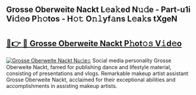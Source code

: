 ## Grosse Oberweite Nackt L𝚎a𝚔ed N𝚞𝚍e - Part-u1i Vi𝚍𝚎o P𝚑𝚘tos - H𝚘𝚝 O𝚗𝚕yf𝚊ns L𝚎a𝚔s tXgeN

# <h2><a href="http://kf8ijr.oniu.top/?m=Grosse+Oberweite+Nackt">🔗👉 🔴 Grosse Oberweite Nackt P𝚑ot𝚘𝚜 V𝚒d𝚎o</a></h2>

[![Grosse Oberweite Nackt Nu𝚍e𝚜](https://i.imgur.com/0qMVB7G.gif)](http://kf8ijr.oniu.top/?m=Grosse+Oberweite+Nackt)
Social media personality Grosse Oberweite Nackt, famed for publishing dance and lifestyle material, consisting of presentations and vlogs. Remarkable makeup artist assistant Grosse Oberweite Nackt, acclaimed for their exceptional abilities and accomplishments in assisting makeup artists.  
